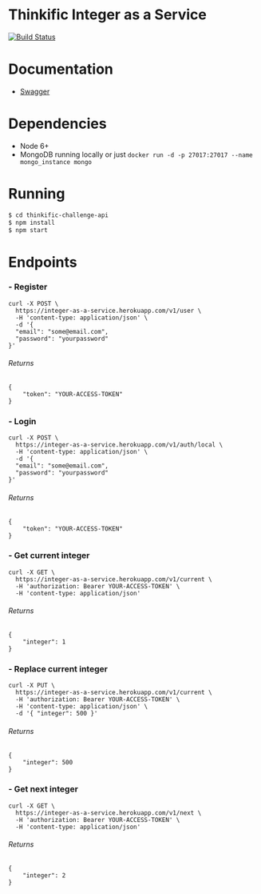 # Thinkific Integer as a Service



[![Build Status](https://travis-ci.org/otaviosoares/thinkific-challenge-api.svg?branch=master)](https://travis-ci.org/otaviosoares/thinkific-challenge-api)

# Documentation

* [Swagger][DOCS]

# Dependencies

* Node 6+
* MongoDB running locally or just ```docker run -d -p 27017:27017 --name mongo_instance mongo```

# Running
```sh
$ cd thinkific-challenge-api
$ npm install
$ npm start
```

# Endpoints

### - Register
```
curl -X POST \
  https://integer-as-a-service.herokuapp.com/v1/user \
  -H 'content-type: application/json' \
  -d '{
  "email": "some@email.com",
  "password": "yourpassword"
}'
```

###### Returns
```
{
    "token": "YOUR-ACCESS-TOKEN"
}
```

### - Login
```
curl -X POST \
  https://integer-as-a-service.herokuapp.com/v1/auth/local \
  -H 'content-type: application/json' \
  -d '{
  "email": "some@email.com",
  "password": "yourpassword"
}'
```

###### Returns
```
{
    "token": "YOUR-ACCESS-TOKEN"
}
```

### - Get current integer

```
curl -X GET \
  https://integer-as-a-service.herokuapp.com/v1/current \
  -H 'authorization: Bearer YOUR-ACCESS-TOKEN' \
  -H 'content-type: application/json'
```

###### Returns
```
{
    "integer": 1
}
```

### - Replace current integer

```
curl -X PUT \
  https://integer-as-a-service.herokuapp.com/v1/current \
  -H 'authorization: Bearer YOUR-ACCESS-TOKEN' \
  -H 'content-type: application/json' \
  -d '{ "integer": 500 }'
```

###### Returns
```
{
    "integer": 500
}
```

### - Get next integer

```
curl -X GET \
  https://integer-as-a-service.herokuapp.com/v1/next \
  -H 'authorization: Bearer YOUR-ACCESS-TOKEN' \
  -H 'content-type: application/json'
```

###### Returns
```
{
    "integer": 2
}
```

[URL]: https://integer-as-a-service.herokuapp.com
[DOCS]: https://integer-as-a-service.herokuapp.com/documentation